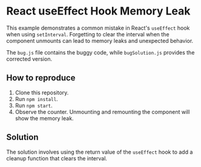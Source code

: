 # React useEffect Hook Memory Leak

This example demonstrates a common mistake in React's `useEffect` hook when using `setInterval`.  Forgetting to clear the interval when the component unmounts can lead to memory leaks and unexpected behavior.

The `bug.js` file contains the buggy code, while `bugSolution.js` provides the corrected version.

## How to reproduce

1. Clone this repository.
2. Run `npm install`.
3. Run `npm start`.
4. Observe the counter.  Unmounting and remounting the component will show the memory leak.

## Solution

The solution involves using the return value of the `useEffect` hook to add a cleanup function that clears the interval.